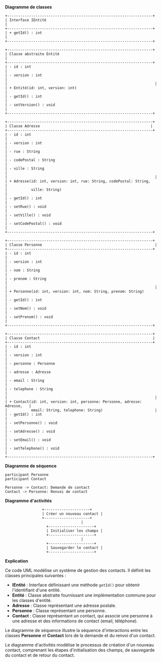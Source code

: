 **Diagramme de classes**

```
+-------------------------------------------------------------------+
| Interface IEntité                                                   |
+-------------------------------------------------------------------+
| + getId() : int                                                     |
+-------------------------------------------------------------------+

+-------------------------------------------------------------------+
| Classe abstraite Entité                                             |
+-------------------------------------------------------------------+
| - id : int                                                           |
| - version : int                                                        |
|                                                                    |
| + Entité(id: int, version: int)                                         |
| - getId() : int                                                     |
| - setVersion() : void                                                  |
+-------------------------------------------------------------------+

+-------------------------------------------------------------------+
| Classe Adresse                                                   |
+-------------------------------------------------------------------+
| - id : int                                                           |
| - version : int                                                        |
| - rue : String                                                          |
| - codePostal : String                                                     |
| - ville : String                                                          |
|                                                                    |
| + Adresse(id: int, version: int, rue: String, codePostal: String,      |
|           ville: String)                                            |
| - getId() : int                                                     |
| - setRue() : void                                                      |
| - setVille() : void                                                    |
| - setCodePostal() : void                                                 |
+-------------------------------------------------------------------+

+-------------------------------------------------------------------+
| Classe Personne                                                    |
+-------------------------------------------------------------------+
| - id : int                                                           |
| - version : int                                                        |
| - nom : String                                                          |
| - prenom : String                                                       |
|                                                                    |
| + Personne(id: int, version: int, nom: String, prenom: String)         |
| - getId() : int                                                     |
| - setNom() : void                                                      |
| - setPrenom() : void                                                   |
+-------------------------------------------------------------------+

+-------------------------------------------------------------------+
| Classe Contact                                                    |
+-------------------------------------------------------------------+
| - id : int                                                           |
| - version : int                                                        |
| - personne : Personne                                                    |
| - adresse : Adresse                                                       |
| - email : String                                                         |
| - telephone : String                                                      |
|                                                                    |
| + Contact(id: int, version: int, personne: Personne, adresse: Adresse,   |
|           email: String, telephone: String)                        |
| - getId() : int                                                     |
| - setPersonne() : void                                                   |
| - setAdresse() : void                                                   |
| - setEmail() : void                                                     |
| - setTelephone() : void                                                  |
+-------------------------------------------------------------------+
```

**Diagramme de séquence**

```
participant Personne
participant Contact

Personne -> Contact: Demande de contact
Contact -> Personne: Renvoi de contact
```

**Diagramme d'activités**

```
                 +---------------------+
                 | Créer un nouveau contact |
                 +---------------------+
                                   |
                   +---------------------+
                   | Initialiser les champs |
                   +---------------------+
                                   |
                   +---------------------+
                   | Sauvegarder le contact |
                   +---------------------+
```

**Explication**

Ce code UML modélise un système de gestion des contacts. Il définit les classes principales suivantes :

* **IEntité** : Interface définissant une méthode `getId()` pour obtenir l'identifiant d'une entité.
* **Entité** : Classe abstraite fournissant une implémentation commune pour les classes d'entité.
* **Adresse** : Classe représentant une adresse postale.
* **Personne** : Classe représentant une personne.
* **Contact** : Classe représentant un contact, qui associe une personne à une adresse et des informations de contact (email, téléphone).

Le diagramme de séquence illustre la séquence d'interactions entre les classes **Personne** et **Contact** lors de la demande et du renvoi d'un contact.

Le diagramme d'activités modélise le processus de création d'un nouveau contact, comprenant les étapes d'initialisation des champs, de sauvegarde du contact et de retour du contact.
